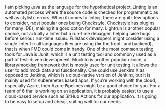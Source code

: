 I am picking Java as the language for the hypothetical project. 
Linting is an automated process where the source code is checked for programmatic as well as stylistic errors. When it comes to linting, there are quite few options to consider, most popular ones being Checkstyle. Checkstyle has plugins for many IDEs, making it a good option for many. Lightrun is another popular choice, not actually a linter but a run-time debugger, helping raise bugs before serious run-time issues. Fullstack developers might consider using a single linter for all languages they are using (for the front- and backend), that is when PMD could come in handy.
One of the most common testing tools for Java is Junit, which is a unit testing tool and commonly used as a part of test-driven development. Mockito is another popular choice, a library/mocking framework that is mostly used for unit testing. It allows the user to add mock data and functionality.
One could use Jenkins X as opposed to Jenkins, which is a cloud-native version of Jenkins, but it is mainly used for Kuberenetes based apps. If you’re working with the cloud, especially Azure, then Azure Pipelines might be a good choice for you. 
For a team of 6 that is working on an application, it is probably easiest to use a cloud-based service such as GitHub Actions for our application. It is going to be easy to setup and cheap, suiting well for our needs. 
